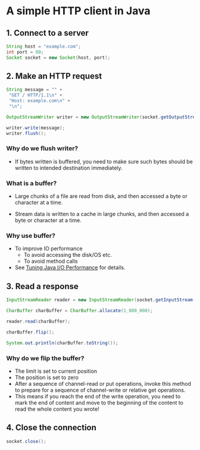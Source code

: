 # A simple HTTP client in Java

## 1. Connect to a server

```java
String host = "example.com";
int port = 80;
Socket socket = new Socket(host, port);
```

## 2. Make an HTTP request

```java
String message = "" +
 "GET / HTTP/1.1\n" +
 "Host: example.com\n" +
 "\n";

OutputStreamWriter writer = new OutputStreamWriter(socket.getOutputStream());

writer.write(message);
writer.flush();
```

### Why do we flush writer?

* If bytes written is buffered, you need to make sure such bytes should be written to intended destination immediately.

### What is a buffer?

* Large chunks of a file are read from disk, and then accessed a byte or character at a time.

* Stream data is written to a cache in large chunks, and then accessed a byte or character at a time.

### Why use buffer?

* To improve IO performance
  * To avoid accessing the disk/OS etc.
  * To avoid method calls
* See [Tuning Java I/O Performance](https://www.oracle.com/technical-resources/articles/javase/perftuning.html) for details.

## 3. Read a response

```java
InputStreamReader reader = new InputStreamReader(socket.getInputStream());

CharBuffer charBuffer = CharBuffer.allocate(1_000_000);

reader.read(charBuffer);

charBuffer.flip();

System.out.println(charBuffer.toString());
```

### Why do we flip the buffer?

* The limit is set to current position
* The position is set to zero
* After a sequence of channel-read or put operations, invoke this method to prepare for a sequence of channel-write or relative get operations.
* This means if you reach the end of the write operation, you need to mark the end of content and move to the beginning of the content to read the whole content you wrote!

## 4. Close the connection

```java
socket.close();
```
